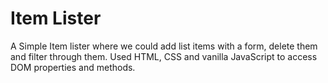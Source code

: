 # Item Lister
A Simple Item lister where we could add list items with a form, delete them and filter
through them. Used HTML, CSS and vanilla JavaScript to access DOM properties and methods.
